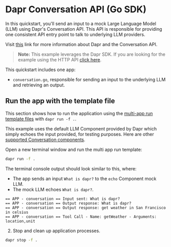 # Dapr Conversation API (Go SDK)

In this quickstart, you'll send an input to a mock Large Language Model (LLM) using Dapr's Conversation API. This API is responsible for providing one consistent API entry point to talk to underlying LLM providers.

Visit [this](https://docs.dapr.io/developing-applications/building-blocks/conversation/conversation-overview/) link for more information about Dapr and the Conversation API.

> **Note:** This example leverages the Dapr SDK. If you are looking for the example using the HTTP API [click here](../http/).

This quickstart includes one app:

- `conversation.go`, responsible for sending an input to the underlying LLM and retrieving an output.

## Run the app with the template file

This section shows how to run the application using the [multi-app run template files](https://docs.dapr.io/developing-applications/local-development/multi-app-dapr-run/multi-app-overview/) with `dapr run -f .`.  

This example uses the default LLM Component provided by Dapr which simply echoes the input provided, for testing purposes. Here are other [supported Conversation components](https://docs.dapr.io/reference/components-reference/supported-conversation/).

Open a new terminal window and run the multi app run template:

<!-- STEP
name: Run multi app run template
expected_stdout_lines:
  - '== APP - conversation == Input sent: What is dapr?'
  - '== APP - conversation == Output response: What is dapr?'
  - '== APP - conversation == Output response: get weather in San Francisco in celsius'
  - '== APP - conversation == Tool Call - Name: getWeather - Arguments: '
expected_stderr_lines:
output_match_mode: substring
match_order: none
background: false
sleep: 15
timeout_seconds: 30
-->

```bash
dapr run -f .
```

The terminal console output should look similar to this, where:

- The app sends an input `What is dapr?` to the `echo` Component mock LLM.
- The mock LLM echoes `What is dapr?`.

```text
== APP - conversation == Input sent: What is dapr?
== APP - conversation == Output response: What is dapr?
== APP - conversation == Output response: get weather in San Francisco in celsius
== APP - conversation == Tool Call - Name: getWeather - Arguments: location,unit
```

<!-- END_STEP -->

2. Stop and clean up application processes.

```bash
dapr stop -f .
```